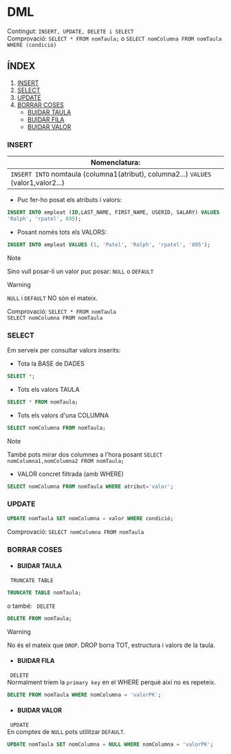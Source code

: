# DML
Contingut:  `INSERT, UPDATE, DELETE i SELECT`  
Comprovació: `SELECT * FROM nomTaula;` o `SELECT nomColumna FROM nomTaula WHERE (condició)`

## ÍNDEX
1. [INSERT](#insert)
2. [SELECT](#select)
3. [UPDATE](#update)
4. [BORRAR COSES](#borrar-coses)
    - [BUIDAR TAULA](#buidar-taula)
    - [BUIDAR FILA](#buidar-fila)
    - [BUIDAR VALOR](#buidar-valor)


### INSERT
| **Nomenclatura:**
|--------------------------------------------------------------------------------------|
| `INSERT INTO` nomtaula  (columna1(atribut), columna2...) `VALUES` (valor1,valor2...) |

* Puc fer-ho posat els atributs i valors:
```sql
INSERT INTO empleat (ID,LAST_NAME, FIRST_NAME, USERID, SALARY) VALUES (1, 'Patel',
'Ralph', 'rpatel', 895);
```

* Posant només tots els VALORS:
```sql
INSERT INTO empleat VALUES (1, 'Patel', 'Ralph', 'rpatel', '895');
```

>[!NOTE]  
> Sino vull posar-li un valor puc posar: `NULL` o `DEFAULT`

>[!WARNING]
> `NULL` i `DEFAULT` NO són el mateix. 

Comprovació: `SELECT * FROM nomTaula`  
`SELECT nomColumna FROM nomTaula`


### SELECT
Em serveix per consultar valors inserits:
* Tota la BASE de DADES
```sql
SELECT *;
```
* Tots els valors TAULA
```sql
SELECT * FROM nomTaula;
```

* Tots els valors d'una COLUMNA
```sql
SELECT nomColumna FROM nomTaula;
```
>[!NOTE]  
>També pots mirar dos columnes a l'hora posant `SELECT nomColumna1,nomColumna2 FROM nomTaula;`


* VALOR concret filtrada (amb WHERE)
```sql
SELECT nomColumna FROM nomTaula WHERE atribut='valor';
```

### UPDATE
```sql
UPDATE nomTaula SET nomColumna = valor WHERE condició;
```
Comprovació: `SELECT nomColumna FROM nomTaula`

### BORRAR COSES

* #### BUIDAR TAULA
`  TRUNCATE TABLE  `  
```sql
TRUNCATE TABLE nomTaula;
```
o també:
`  DELETE  `  
```sql
DELETE FROM nomTaula;
```
>[!WARNING]
> No és el mateix que `DROP`. DROP borra TOT,  estructura i valors de la taula.


* #### BUIDAR FILA
`  DELETE  `  
Normalment triem la `primary key` en el WHERE perquè així no es repeteix.
```sql
DELETE FROM nomTaula WHERE nomColumna = 'valorPK';
```

* #### BUIDAR VALOR
`  UPDATE  `  
En comptes de `NULL` pots utilitzar `DEFAULT`.
```sql
UPDATE nomTaula SET nomColumna = NULL WHERE nomColumna = 'valorPK';
```

